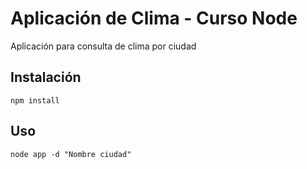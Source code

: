 # Aplicación de Clima - Curso Node

Aplicación para consulta de clima por ciudad

## Instalación 

```
npm install
```
## Uso

```
node app -d "Nombre ciudad"
```
